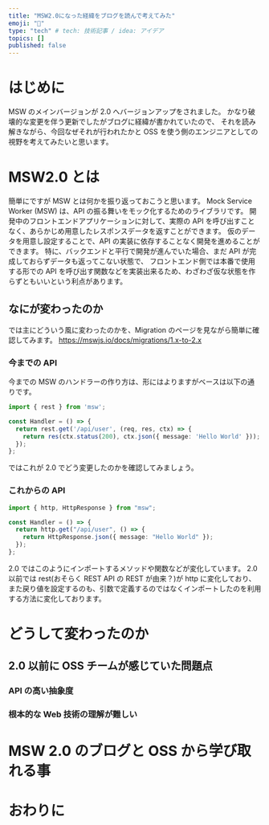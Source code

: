 ```yaml
---
title: "MSW2.0になった経緯をブログを読んで考えてみた"
emoji: "📌"
type: "tech" # tech: 技術記事 / idea: アイデア
topics: []
published: false
---
```


# はじめに

MSW のメインバージョンが 2.0 へバージョンアップをされました。
かなり破壊的な変更を伴う更新でしたがブログに経緯が書かれていたので、
それを読み解きながら、今回なぜそれが行われたかと OSS を使う側のエンジニアとしての視野を考えてみたいと思います。

# MSW2.0 とは

簡単にですが MSW とは何かを振り返っておこうと思います。
Mock Service Worker (MSW) は、API の振る舞いをモック化するためのライブラリです。
開発中のフロントエンドアプリケーションに対して、実際の API を呼び出すことなく、あらかじめ用意したレスポンスデータを返すことができます。
仮のデータを用意し設定することで、API の実装に依存することなく開発を進めることができます。
特に、バックエンドと平行で開発が進んでいた場合、まだ API が完成しておらずデータも返ってこない状態で、
フロントエンド側では本番で使用する形での API を呼び出す関数などを実装出来るため、わざわざ仮な状態を作らずともいいという利点があります。

## なにが変わったのか

では主にどういう風に変わったのかを、Migration のページを見ながら簡単に確認してみます。
https://mswjs.io/docs/migrations/1.x-to-2.x

### 今までの API

今までの MSW のハンドラーの作り方は、形にはよりますがベースは以下の通りです。

```ts
import { rest } from 'msw';

const Handler = () => {
  return rest.get('/api/user', (req, res, ctx) => {
    return res(ctx.status(200), ctx.json({ message: 'Hello World' }));
  });
};
```

ではこれが 2.0 でどう変更したのかを確認してみましょう。

### これからの API

```ts
import { http, HttpResponse } from "msw";

const Handler = () => {
  return http.get("/api/user", () => {
    return HttpResponse.json({ message: "Hello World" });
  });
};
```

2.0 ではこのようにインポートするメソッドや関数などが変化しています。
2.0 以前では rest(おそらく REST API の REST が由来？)が http に変化しており、
また戻り値を設定するのも、引数で定義するのではなくインポートしたのを利用する方法に変化しております。

# どうして変わったのか

## 2.0 以前に OSS チームが感じていた問題点

### API の高い抽象度

### 根本的な Web 技術の理解が難しい

# MSW 2.0 のブログと OSS から学び取れる事

# おわりに
